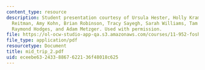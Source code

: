 ```yaml
---
content_type: resource
description: Student presentation courtesy of Ursula Hester, Holly Krambeck, Alexandra
  Reitman, Amy Kohn, Brian Robinson, Tracy Sayegh, Sarah Williams, Tam Doan, Hao Tian,
  Raymond Hodges, and Adam Metzger. Used with permission.
file: https://ol-ocw-studio-app-qa.s3.amazonaws.com/courses/11-952-foshan-china-workshop-spring-2004/eceebe6324338867622136f48018c625_mid_trip_2.pdf
file_type: application/pdf
resourcetype: Document
title: mid_trip_2.pdf
uid: eceebe63-2433-8867-6221-36f48018c625
---
```

